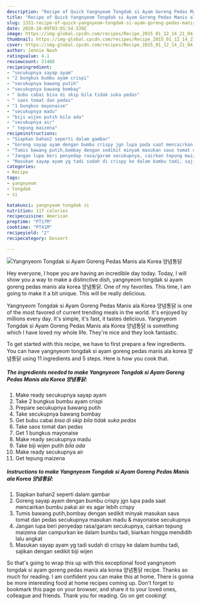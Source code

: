 ```yaml
---
description: "Recipe of Quick Yangnyeom Tongdak si Ayam Goreng Pedas Manis ala Korea 양념통닭"
title: "Recipe of Quick Yangnyeom Tongdak si Ayam Goreng Pedas Manis ala Korea 양념통닭"
slug: 1331-recipe-of-quick-yangnyeom-tongdak-si-ayam-goreng-pedas-manis-ala-korea
date: 2020-10-09T03:01:54.539Z
image: https://img-global.cpcdn.com/recipes/Recipe_2015_01_12_14_21_04_307_a01cdcbc5b9aa73b3096/751x532cq70/yangnyeom-tongdak-si-ayam-goreng-pedas-manis-ala-korea-양념통닭-foto-resep-utama.jpg
thumbnail: https://img-global.cpcdn.com/recipes/Recipe_2015_01_12_14_21_04_307_a01cdcbc5b9aa73b3096/751x532cq70/yangnyeom-tongdak-si-ayam-goreng-pedas-manis-ala-korea-양념통닭-foto-resep-utama.jpg
cover: https://img-global.cpcdn.com/recipes/Recipe_2015_01_12_14_21_04_307_a01cdcbc5b9aa73b3096/751x532cq70/yangnyeom-tongdak-si-ayam-goreng-pedas-manis-ala-korea-양념통닭-foto-resep-utama.jpg
author: Jennie Nash
ratingvalue: 4.1
reviewcount: 21488
recipeingredient:
- "secukupnya sayap ayam"
- "2 bungkus bumbu ayam crispi"
- "secukupnya bawang putih"
- "secukupnya bawang bombay"
- " bubu cabai bisa di skip bila tidak suka pedas"
- " saos tomat dan pedas"
- "1 bungkus mayonaise"
- "secukupnya madu"
- "biji wijen putih bila ada"
- "secukupnya air"
- " tepung maizena"
recipeinstructions:
- "Siapkan bahan2 seperti dalam gambar"
- "Goreng sayap ayam dengan bumbu crispy jgn lupa pada saat mencairkan bumbu pakai air es agar lebih crispy"
- "Tumis bawang putih,bombay dengan sedikit minyak masukan saus tomat dan pedas secukupnya masukan madu &amp; mayonaise secukupnya"
- "Jangan lupa beri penyedap rasa/garam secukupnya, cairkan tepung maizena dan campurkan ke dalam bumbu tadi, biarkan hingga mendidih lalu angkat"
- "Masukan sayap ayam yg tadi sudah di crispy ke dalam bumbu tadi, sajikan dengan sedikit biji wijen"
categories:
- Recipe
tags:
- yangnyeom
- tongdak
- si

katakunci: yangnyeom tongdak si 
nutrition: 117 calories
recipecuisine: American
preptime: "PT17M"
cooktime: "PT41M"
recipeyield: "2"
recipecategory: Dessert

---
```



![Yangnyeom Tongdak si Ayam Goreng Pedas Manis ala Korea 양념통닭](https://img-global.cpcdn.com/recipes/Recipe_2015_01_12_14_21_04_307_a01cdcbc5b9aa73b3096/751x532cq70/yangnyeom-tongdak-si-ayam-goreng-pedas-manis-ala-korea-양념통닭-foto-resep-utama.jpg)

Hey everyone, I hope you are having an incredible day today. Today, I will show you a way to make a distinctive dish, yangnyeom tongdak si ayam goreng pedas manis ala korea 양념통닭. One of my favorites. This time, I am going to make it a bit unique. This will be really delicious.

Yangnyeom Tongdak si Ayam Goreng Pedas Manis ala Korea 양념통닭 is one of the most favored of current trending meals in the world. It's enjoyed by millions every day. It's simple, it's fast, it tastes delicious. Yangnyeom Tongdak si Ayam Goreng Pedas Manis ala Korea 양념통닭 is something which I have loved my whole life. They're nice and they look fantastic.




To get started with this recipe, we have to first prepare a few ingredients. You can have yangnyeom tongdak si ayam goreng pedas manis ala korea 양념통닭 using 11 ingredients and 5 steps. Here is how you cook that.

<!--inarticleads1-->

##### The ingredients needed to make Yangnyeom Tongdak si Ayam Goreng Pedas Manis ala Korea 양념통닭:

1. Make ready secukupnya sayap ayam
1. Take 2 bungkus bumbu ayam crispi
1. Prepare secukupnya bawang putih
1. Take secukupnya bawang bombay
1. Get  bubu cabai *bisa di skip bila tidak suka pedas*
1. Take  saos tomat dan pedas
1. Get 1 bungkus mayonaise
1. Make ready secukupnya madu
1. Take biji wijen putih *bila ada*
1. Make ready secukupnya air
1. Get  tepung maizena




<!--inarticleads2-->

##### Instructions to make Yangnyeom Tongdak si Ayam Goreng Pedas Manis ala Korea 양념통닭:

1. Siapkan bahan2 seperti dalam gambar
1. Goreng sayap ayam dengan bumbu crispy jgn lupa pada saat mencairkan bumbu pakai air es agar lebih crispy
1. Tumis bawang putih,bombay dengan sedikit minyak masukan saus tomat dan pedas secukupnya masukan madu &amp; mayonaise secukupnya
1. Jangan lupa beri penyedap rasa/garam secukupnya, cairkan tepung maizena dan campurkan ke dalam bumbu tadi, biarkan hingga mendidih lalu angkat
1. Masukan sayap ayam yg tadi sudah di crispy ke dalam bumbu tadi, sajikan dengan sedikit biji wijen




So that's going to wrap this up with this exceptional food yangnyeom tongdak si ayam goreng pedas manis ala korea 양념통닭 recipe. Thanks so much for reading. I am confident you can make this at home. There is gonna be more interesting food at home recipes coming up. Don't forget to bookmark this page on your browser, and share it to your loved ones, colleague and friends. Thank you for reading. Go on get cooking!
